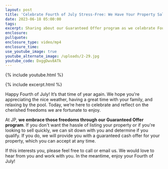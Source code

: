 ```yaml
---
layout: post
title: 'Celebrate Fourth of July Stress-Free: We Have Your Property Sale Covered'
date: 2023-06-18 05:00:00
tags:
excerpt: Sharing about our Guaranteed Offer program as we celebrate Fourth of July.
enclosure:
pullquote:
enclosure_type: video/mp4
enclosure_time:
use_youtube_image: true
youtube_alternate_image: /uploads/2-29.jpg
youtube_code: DxggDwv8ATk
---
```

{% include youtube.html %}

{% include excerpt.html %}

Happy Fourth of July! It’s that time of year again. We hope you're appreciating the nice weather, having a great time with your family, and relaxing by the pool. Today, we’re here to celebrate and reflect on the cherished freedoms we are fortunate to enjoy.

At JP, **we embrace those freedoms through our Guaranteed Offer program**. If you don't want the hassle of listing your property or if you're looking to sell quickly, we can sit down with you and determine if you qualify. If you do, we will provide you with a guaranteed cash offer for your property, which you can accept at any time.

If this interests you, please feel free to call or email us. We would love to hear from you and work with you. In the meantime, enjoy your Fourth of July!

​​​​